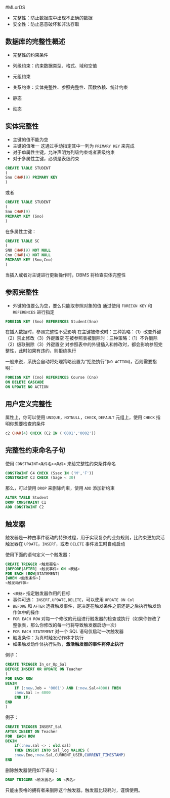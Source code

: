 #MLorDS 
- 完整性：防止数据库中出现不正确的数据
- 安全性：防止恶意破坏和非法存取

## 数据库的完整性概述
- 完整性的约束条件
- 列级约束：约束数据类型、格式、域和空值
- 元组约束
- 关系约束：实体完整性、参照完整性、函数依赖、统计约束

- 静态
- 动态

## 实体完整性
- 主键的值不能为空
- 主键的值唯一
这通过手动指定其中一列为 `PRIMARY KEY` 来完成
- 对于单属性主键，允许声明为列级约束或者表级约束
- 对于多属性主键，必须是表级约束

```SQL
CREATE TABLE STUDENT 
(
Sno CHAR(9) PRIMARY KEY
)
```
或者
```SQL
CREATE TABLE STUDENT 
(
Sno CHAR(9) 
PRIMARY KEY (Sno)
)
```

在多属性主键：
```SQL 
CREATE TABLE SC 
(
SNO CHAR(9) NOT NULL
Cno CHAR(4) NOT NULL 
PRIMARY KEY (Sno,Cno)
)
```
当插入或者对主键进行更新操作时，DBMS 将检查实体完整性

## 参照完整性
- 外键的值要么为空，要么只能取参照对象的值
通过使用 `FOREIGN KEY` 和 `REFERENCES` 进行指定
```Sql
FOREIGN KEY (Sno) REFERENCES Student(Sno)
```
在插入数据时，参照完整性不受影响
在主键被修改时：三种策略：（1）改变外键（2）禁止修改（3）外键置空
在被参照表被删除时：三种策略：（1）不许删除（2）级联删除（3）外键置空
对参照表中的外键插入和修改时，都会影响参照完整性，此时如果有违约，则拒绝执行

一般来说，系统会自动将处理策略设置为“拒绝执行”(`NO ACTION`)，否则需要指明：
```SQL
FOREIGN KEY (Cno) REFERENCES Course (Cno)
ON DELETE CASCADE
ON UPDATE NO ACTION
```

## 用户定义完整性
属性上，你可以使用 `UNIQUE`，`NOTNULL`，`CHECK`, `DEFAULT`
元组上，使用 `CHECK` 指明你想要检查的条件
```Sql
c2 CHAR(4) CHECK (C2 IN ('0001','0002'))
```

## 完整性约束命名子句
使用 `CONSTRAINT<条件名><条件>` 来给完整性约束条件命名
```Sql
CONSTRAINT C4 CHECK (Ssex IN ('M','F'))
CONSTRAINT C3 CHECK (Sage < 30)
```
那么，可以使用 `DROP` 来删除约束，使用 `ADD` 添加新约束
```sql
ALTER TABLE Student
DROP CONSTRAINT C1
ADD CONSTRAINT C2
```

## 触发器
触发器是一种由事件驱动的特殊过程，用于实现复杂的业务规则，比约束更加灵活
触发器在 `UPDATE`，`INSERT`，或者 `DELETE` 事件发生时自动启动

使用下面的语句定义一个触发器：
```Sql
CREATE TRIGGER <触发器名>
[BEFORE|AFTER] <触发事件> ON <表格>
FOR EACH [ROW|STATEMENT]
[WHEN <触发条件>]
<触发动作体>
```

- `<表格>` 指定触发器作用的目标
- 事件可选： `INSERT,UPDATE,DELETE`，可以使用 `UPDATE ON Col`
- `BEFORE` 和 `AFTER` 选择触发事件，是决定在触发条件之前还是之后执行触发动作体中的操作
- `FOR EACH ROW` 对每一个修改的元组进行触发器的检查或执行（如果你修改了整张表，那么你修改的每一行将导致触发器启动一次）
- `FOR EACH STATEMENT` 对一个 SQL 语句仅启动一次触发器
- 触发条件：为真时触发动作体才执行
- 如果触发动作体执行失败，**激活触发器的事件将停止执行** 

例子：
```sql
CREATE TRIGGER In_or_Up_Sal
BEFORE INSERT OR UPDATE ON Teacher 
(
FOR EACH ROW 
BEGIN 
	IF (:new.Job = '0001') AND (:new.Sal<4000) THEN
	:new.Sal := 4000
	END IF;
END
)
```

例子：
```sql
CREATE TRIGGER INSERT_Sal
AFTER INSERT ON Teacher 
FOR  EACH ROW 
BEGIN 
	if(:new.sal <> : old.sal)
	THEN INSERT INTO Sal_log VALUES (
	:new.Eno,:new.Sal,CURRENT_USER,CURRENT_TIMESTAMP)
END
```

删除触发器使用如下语句：
```sql
DROP TRIGGER <触发器名> ON <表名>
```
只能由表格的拥有者来删除这个触发器。触发器比较耗时，谨慎使用。












